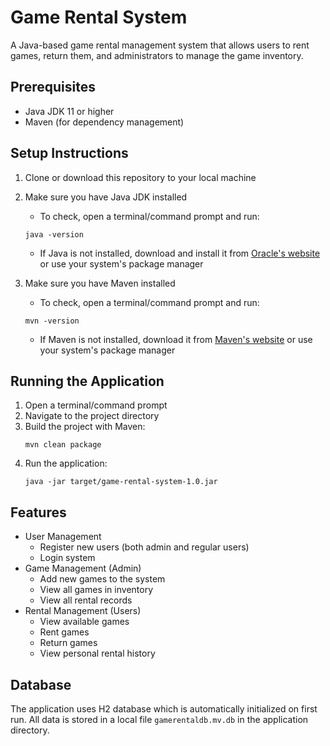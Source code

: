 # Game Rental System

A Java-based game rental management system that allows users to rent games, return them, and administrators to manage the game inventory.

## Prerequisites

- Java JDK 11 or higher
- Maven (for dependency management)

## Setup Instructions

1. Clone or download this repository to your local machine

2. Make sure you have Java JDK installed

   - To check, open a terminal/command prompt and run:

   ```
   java -version
   ```

   - If Java is not installed, download and install it from [Oracle's website](https://www.oracle.com/java/technologies/downloads/) or use your system's package manager

3. Make sure you have Maven installed
   - To check, open a terminal/command prompt and run:
   ```
   mvn -version
   ```
   - If Maven is not installed, download it from [Maven's website](https://maven.apache.org/download.cgi) or use your system's package manager

## Running the Application

1. Open a terminal/command prompt
2. Navigate to the project directory
3. Build the project with Maven:
   ```
   mvn clean package
   ```
4. Run the application:
   ```
   java -jar target/game-rental-system-1.0.jar
   ```

## Features

- User Management
  - Register new users (both admin and regular users)
  - Login system
- Game Management (Admin)
  - Add new games to the system
  - View all games in inventory
  - View all rental records
- Rental Management (Users)
  - View available games
  - Rent games
  - Return games
  - View personal rental history

## Database

The application uses H2 database which is automatically initialized on first run. All data is stored in a local file `gamerentaldb.mv.db` in the application directory.
